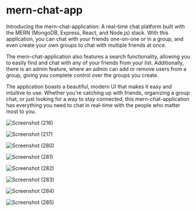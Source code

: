 # mern-chat-app
Introducing the mern-chat-application:  A real-time chat platform built with the MERN (MongoDB, Express, React, and Node.js) stack.
With this application, you can chat with your friends one-on-one or in a group, and even create your own groups to chat with multiple friends at once.

The mern-chat-application also features a search functionality, allowing you to easily find and chat with any of your friends from your list.
Additionally, there is an admin feature, where an admin can add or remove users from a group, giving you complete control over the groups you create.

The application boasts a beautiful, modern UI that makes it easy and intuitive to use. Whether you're catching up with friends, organizing a group chat,
or just looking for a way to stay connected, this mern-chat-application has everything you need to chat in real-time with the people who matter most to you.


![Screenshot (216)](https://user-images.githubusercontent.com/97290036/236368151-5bdb8058-57bc-4fae-ba7e-314136371edc.png)



![Screenshot (217)](https://user-images.githubusercontent.com/97290036/236368127-4425db04-bac0-4a99-be76-05efc636a17b.png)


![Screenshot (280)](https://github.com/ayush9009/mern-chat-app/assets/97290036/e94984e5-1adc-443e-9e36-eff43621142b)


![Screenshot (281)](https://github.com/ayush9009/mern-chat-app/assets/97290036/99a73a14-c680-43fd-91e7-c63f55ca841e)

![Screenshot (282)](https://github.com/ayush9009/mern-chat-app/assets/97290036/e0423791-39c4-45cf-b08a-39ef1daed0a9)

![Screenshot (283)](https://github.com/ayush9009/mern-chat-app/assets/97290036/f951db28-769e-476f-85d6-5f505f907f36)


![Screenshot (284)](https://github.com/ayush9009/mern-chat-app/assets/97290036/fbbc41bb-2993-4748-a060-f7752eec0e43)


![Screenshot (285)](https://github.com/ayush9009/mern-chat-app/assets/97290036/c9f6c1cb-7a18-4c66-8ce0-e9386eb2f2b7)

